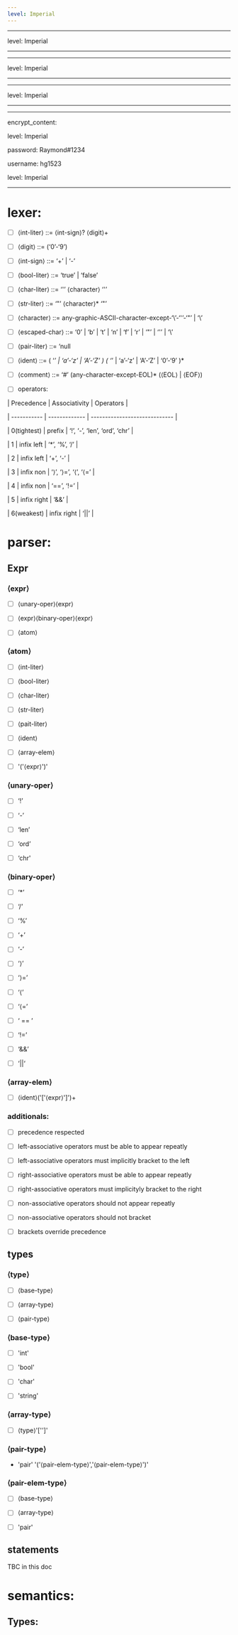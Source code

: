 ```yaml
---
level: Imperial
---
```

---
level: Imperial
---
---
level: Imperial
---
---
level: Imperial
---
---
encrypt_content:
  level: Imperial
  password: Raymond#1234
  username: hg1523
level: Imperial
---
# lexer:
- [ ] ⟨int-liter⟩ ::= ⟨int-sign⟩? ⟨digit⟩+
- [ ] ⟨digit⟩ ::= (‘0’-‘9’) 
- [ ] ⟨int-sign⟩ ::= ‘+’ | ‘-’
- [ ] ⟨bool-liter⟩  ::= ‘true’ | ‘false’
- [ ] ⟨char-liter⟩ ::= ‘'’ ⟨character⟩ ‘'’
- [ ] ⟨str-liter⟩  ::= ‘"’ ⟨character⟩* ‘"’
- [ ] ⟨character⟩  ::= any-graphic-ASCII-character-except-‘\’-‘'’-‘"’ | ‘\’ 
- [ ] ⟨escaped-char⟩ ::= ‘0’ | ‘b’ | ‘t’ | ‘n’ | ‘f’ | ‘r’ | ‘"’ | ‘'’ | ‘\’ 
- [ ] ⟨pair-liter⟩ ::= ‘null
- [ ] ⟨ident⟩ ::= ( ‘_’ | ‘a’-‘z’ | ‘A’-‘Z’ ) ( ‘_’ | ‘a’-‘z’ | ‘A’-‘Z’ | ‘0’-‘9’ )*
- [ ] ⟨comment⟩ ::= ‘#’ (any-character-except-EOL)* (⟨EOL⟩ | ⟨EOF⟩)
- [ ] operators:

| Precedence  | Associativity | Operators                     |
| ----------- | ------------- | ----------------------------- |
| 0(tightest) | prefix        | ‘!’, ‘-’, ‘len’, ‘ord’, ‘chr’ |
| 1           | infix left    | ‘*’, ‘%’, ‘/’                 |
| 2           | infix left    | ‘+’, ‘-’                      |
| 3           | infix non     | ‘⟩’, ‘⟩=’, ‘⟨’, ‘⟨=’          |
| 4           | infix non     | ‘==’, ‘!=’                    |
| 5           | infix right   | ‘&&’                          |
| 6(weakest)  | infix right   | ‘\|\|’                        |
# parser:

## Expr

### ⟨expr⟩

- [ ] ⟨unary-oper⟩⟨expr⟩
- [ ] ⟨expr⟩⟨binary-oper⟩⟨expr⟩
- [ ] ⟨atom⟩

### ⟨atom⟩
- [ ] ⟨int-liter⟩
- [ ] ⟨bool-liter⟩
- [ ] ⟨char-liter⟩
- [ ] ⟨str-liter⟩
- [ ] ⟨pait-liter⟩
- [ ] ⟨ident⟩
- [ ] ⟨array-elem⟩
- [ ] '('⟨expr⟩')'

### ⟨unary-oper⟩
- [ ] ‘!’ 
- [ ] ‘-’ 
- [ ] ‘len’ 
- [ ] ‘ord’ 
- [ ] ‘chr'

### ⟨binary-oper⟩
- [ ] ‘*’ 
- [ ] ‘/’ 
- [ ] ‘%’ 
- [ ] ‘+’ 
- [ ] ‘-’ 
- [ ] ‘⟩’ 
- [ ] ‘⟩=’ 
- [ ] ‘⟨’ 
- [ ] ‘⟨=’ 
- [ ] ‘ == ’ 
- [ ] ‘!=’ 
- [ ] ‘&&’ 
- [ ] ‘||‘

### ⟨array-elem⟩

- [ ] ⟨ident⟩('['⟨expr⟩']')+


### additionals:
- [ ] precedence respected
- [ ] left-associative operators must be able to appear repeatly
- [ ] left-associative operators must implicitly bracket to the left
- [ ] right-associative operators must be able to appear repeatly
- [ ] right-associative operators must implicityly bracket to the right
- [ ] non-associative operators should not appear repeatly
- [ ] non-associative operators should not bracket
- [ ] brackets override precedence

## types

### ⟨type⟩
- [ ] ⟨base-type⟩
- [ ] ⟨array-type⟩
- [ ] ⟨pair-type⟩


### ⟨base-type⟩

- [ ] 'int'
- [ ] 'bool'
- [ ] 'char'
- [ ] 'string'

### ⟨array-type⟩

- [ ] ⟨type⟩'['']'
### ⟨pair-type⟩

- 'pair' '('⟨pair-elem-type⟩','⟨pair-elem-type⟩')'

### ⟨pair-elem-type⟩

- [ ] ⟨base-type⟩
- [ ] ⟨array-type⟩
- [ ] 'pair'

## statements

TBC in this doc

# semantics:

## Types:

